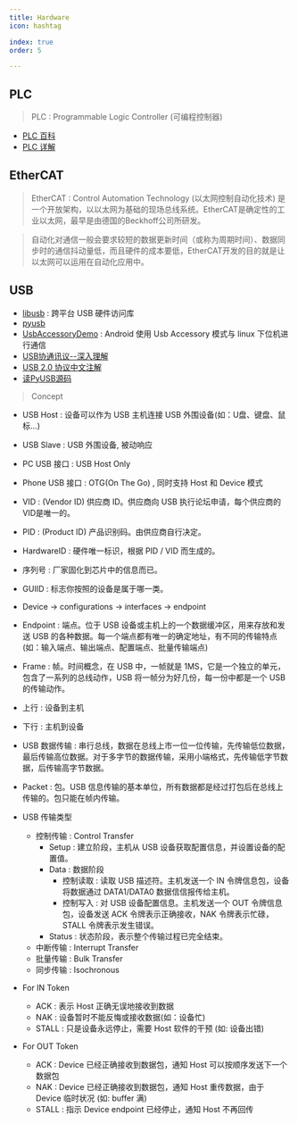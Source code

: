 ```yaml
---
title: Hardware
icon: hashtag

index: true
order: 5

---
```


## PLC
> PLC : Programmable Logic Controller (可编程控制器)

- [PLC 百科](http://plc.baike.com/category-135700.html)
- [PLC 详解](https://www.crifan.com/summary_plc_detail_introduction/)

## EtherCAT
> EtherCAT : Control Automation Technology (以太网控制自动化技术) 是一个开放架构，以以太网为基础的现场总线系统。EtherCAT是确定性的工业以太网，最早是由德国的Beckhoff公司所研发。

> 自动化对通信一般会要求较短的数据更新时间（或称为周期时间）、数据同步时的通信抖动量低，而且硬件的成本要低，EtherCAT开发的目的就是让以太网可以运用在自动化应用中。

## USB

- [libusb](https://github.com/libusb/libusb) : 跨平台 USB 硬件访问库
- [pyusb](https://github.com/pyusb/pyusb)
- [UsbAccessoryDemo](https://github.com/GavinAndre/UsbAccessoryDemo) : Android 使用 Usb Accessory 模式与 linux 下位机进行通信
- [USB协通讯议--深入理解](https://blog.csdn.net/myarrow/article/details/8484113)
- [USB 2.0 协议中文注解](https://blog.csdn.net/encourage2011/article/details/73265161)
- [读PyUSB源码](http://blog.sina.com.cn/s/blog_4513dde60102wxt4.html)

> Concept

- USB Host : 设备可以作为 USB 主机连接 USB 外围设备(如：U盘、键盘、鼠标...)
- USB Slave : USB 外围设备, 被动响应
- PC USB 接口 : USB Host Only
- Phone USB 接口 : OTG(On The Go) , 同时支持 Host 和 Device 模式

- VID : (Vendor ID) 供应商 ID。供应商向 USB 执行论坛申请，每个供应商的VID是唯一的。
- PID : (Product ID) 产品识别码。由供应商自行决定。
- HardwareID : 硬件唯一标识，根据 PID / VID 而生成的。
- 序列号 : 厂家固化到芯片中的信息而已。
- GUIID : 标志你按照的设备是属于哪一类。

- Device -> configurations -> interfaces -> endpoint

- Endpoint : 端点。位于 USB 设备或主机上的一个数据缓冲区，用来存放和发送 USB 的各种数据。每一个端点都有唯一的确定地址，有不同的传输特点(如：输入端点、输出端点、配置端点、批量传输端点)
- Frame : 帧。时间概念，在 USB 中，一帧就是 1MS，它是一个独立的单元，包含了一系列的总线动作，USB 将一帧分为好几份，每一份中都是一个 USB 的传输动作。
- 上行 : 设备到主机
- 下行 : 主机到设备

- USB 数据传输 : 串行总线，数据在总线上市一位一位传输，先传输低位数据，最后传输高位数据。对于多字节的数据传输，采用小端格式，先传输低字节数据，后传输高字节数据。
- Packet : 包。USB 信息传输的基本单位，所有数据都是经过打包后在总线上传输的。包只能在帧内传输。

- USB 传输类型
    * 控制传输 : Control Transfer
        + Setup : 建立阶段，主机从 USB 设备获取配置信息，并设置设备的配置值。
        + Data : 数据阶段
            * 控制读取 : 读取 USB 描述符。主机发送一个 IN 令牌信息包，设备将数据通过 DATA1/DATA0 数据信信报传给主机。
            * 控制写入 : 对 USB 设备配置信息。主机发送一个 OUT 令牌信息包，设备发送 ACK 令牌表示正确接收，NAK 令牌表示忙碌，STALL 令牌表示发生错误。
        + Status : 状态阶段，表示整个传输过程已完全结束。
    * 中断传输 : Interrupt Transfer
    * 批量传输 : Bulk Transfer
    * 同步传输 : Isochronous

- For IN Token 
    * ACK : 表示 Host 正确无误地接收到数据
    * NAK : 设备暂时不能反悔或接收数据(如：设备忙)
    * STALL : 只是设备永远停止，需要 Host 软件的干预 (如: 设备出错)
- For OUT Token 
    * ACK : Device 已经正确接收到数据包，通知 Host 可以按顺序发送下一个数据包
    * NAK : Device 已经正确接收到数据包，通知 Host 重传数据，由于 Device 临时状况 (如: buffer 满)
    * STALL : 指示 Device endpoint 已经停止，通知 Host 不再回传